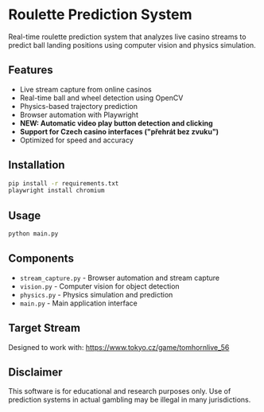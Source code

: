 # Roulette Prediction System

Real-time roulette prediction system that analyzes live casino streams to predict ball landing positions using computer vision and physics simulation.

## Features

- Live stream capture from online casinos
- Real-time ball and wheel detection using OpenCV
- Physics-based trajectory prediction
- Browser automation with Playwright
- **NEW: Automatic video play button detection and clicking**
- **Support for Czech casino interfaces ("přehrát bez zvuku")**
- Optimized for speed and accuracy

## Installation

```bash
pip install -r requirements.txt
playwright install chromium
```

## Usage

```bash
python main.py
```

## Components

- `stream_capture.py` - Browser automation and stream capture
- `vision.py` - Computer vision for object detection
- `physics.py` - Physics simulation and prediction
- `main.py` - Main application interface

## Target Stream

Designed to work with: https://www.tokyo.cz/game/tomhornlive_56

## Disclaimer

This software is for educational and research purposes only. Use of prediction systems in actual gambling may be illegal in many jurisdictions.